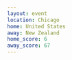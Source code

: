 ```yaml
---
layout: event
location: Chicago
home: United States
away: New Zealand
home_score: 6
away_score: 67
---
```

